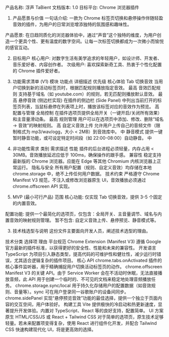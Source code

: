 产品名称: 浮声 TaBient
文档版本: 1.0
目标平台: Chrome 浏览器插件

1. 产品愿景与价值
一句话介绍: 一款为 Chrome 标签页切换和悬停操作伴随轻盈音效的插件，为用户的日常浏览增添独特的氛围感和趣味性。

产品愿景: 在日趋同质化的浏览器体验中，通过“声音”这个独特的维度，为用户创造一个更具个性、更有温度的数字空间。让每一次标签切换都成为一次微小而愉悦的感官互动。

2. 目标用户
核心用户: 对数字生活有美学追求的年轻用户，如设计师、开发者、音乐爱好者、内容创作者。
次级用户: 喜欢探索新奇工具、热衷于个性化配置的 Chrome 插件爱好者。

3. 功能需求清单 (V1)
模块	功能点	详细描述	优先级
核心体验	Tab 切换音效	当用户切换到新的活动标签页时，根据匹配规则播放指定音效。	最高
音效匹配规则	支持基于域名（如 youtube.com）的规则，若无匹配则播放默认音效。	最高
悬停音效 (侧边栏实现)	在插件的侧边栏 (Side Panel) 中列出当前打开的标签页列表，当鼠标悬停在列表项上时，播放该标签对应的音效作为预览。	高
配置与管理	全局控制	在插件选项页提供全局开关（一键开启/关闭所有效果）和主音量滑动条。	最高
规则管理	用户可以在选项页中添加、修改、删除“域名 -> 音效”的映射规则。	高
自定义音效上传	允许用户上传自己的音频文件（限制格式为 mp3/wav/ogg，大小 < 2MB）到音效库中。	中
静音模式	提供一键暂时静音功能，或可设定特定时间段（如 22:00-08:00）自动静音。	中

4. 非功能性需求
类别	需求描述
性能	插件的后台进程必须轻量，内存占用 < 30MB。音效播放延迟应低于 100ms，确保操作的跟手感。
兼容性	稳定支持最新版的 Chrome 浏览器。应能在 Edge 等其他 Chromium 内核浏览器上正常运行。
隐私与安全	所有用户配置（规则、自定义音效）均存储在本地 chrome.storage 中，绝不上传任何用户数据。
技术约束	严格遵守 Chrome Manifest V3 规范，不注入或修改浏览器原生 UI，音效播放必须通过 chrome.offscreen API 实现。

5. MVP (最小可行产品) 范围
核心功能: 仅实现 Tab 切换音效，提供 3-5 个固定的内置音效。

配置功能: 提供一个最简化的选项页，仅包含：全局开关、主音量调节、域名与内置音效的映射规则管理。
暂不包含: 自定义音效上传、悬停预览、静音模式等。

3. 技术栈选型与说明
这份文件主要面向开发人员，阐述技术选型的理由。

技术分类	选择项	理由
平台规范	Chrome Extension (Manifest V3)	遵循 Google 官方最新的插件标准，以获得更好的安全性、性能和未来的兼容性。
开发语言	TypeScript	为项目引入静态类型，提高代码的可维护性和健壮性，减少运行时错误，尤其适合逻辑复杂的插件项目。
核心 API	chrome.tabs.onActivated	插件的核心事件监听器，用于精确捕捉用户切换活动标签页的动作。
chrome.offscreen	Manifest V3 的关键 API。由于 Service Worker 会在不活动时休眠，无法直接播放音频，此 API 用于创建一个临时的、不可见的文档来稳定地处理音频播放任务。
chrome.storage.sync/local	用于持久化存储用户的配置数据（如音效规则、音量等）。sync 可在用户登录同一谷歌账户的设备间同步。
chrome.sidePanel	实现“悬停预览音效”功能的最佳选择，提供一个独立于页面内容的交互空间，用户体验好。
构建工具	Vite	提供极快的冷启动和热更新速度，显著提升开发体验。内置对 TypeScript、React 等的良好支持，配置简单。
UI 方案	原生 HTML/CSS/JS 或 React + Tailwind CSS	对于简单的选项页，原生技术足够轻量。若未来配置项变得复杂，使用 React 进行组件化开发，并配合 Tailwind CSS 快速构建现代化 UI，将是更高效的选择。